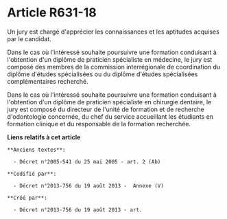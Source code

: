 # Article R631-18

Un jury est chargé d'apprécier les connaissances et les aptitudes acquises par le candidat.

Dans le cas où l'intéressé souhaite poursuivre une formation conduisant à l'obtention d'un diplôme de praticien spécialiste
en médecine, le jury est composé des membres de la commission interrégionale de coordination du diplôme d'études spécialisées
ou du diplôme d'études spécialisées complémentaires recherché.

Dans le cas où l'intéressé souhaite poursuivre une formation conduisant à l'obtention d'un diplôme de praticien spécialiste
en chirurgie dentaire, le jury est composé du directeur de l'unité de formation et de recherche d'odontologie concernée, du
chef du service accueillant les étudiants en formation clinique et du responsable de la formation recherchée.

**Liens relatifs à cet article**

	**Anciens textes**:

	  - Décret n°2005-541 du 25 mai 2005 - art. 2 (Ab)

	**Codifié par**:

	  - Décret n°2013-756 du 19 août 2013 -  Annexe (V)

	**Créé par**:

	  - Décret n°2013-756 du 19 août 2013 - art.

